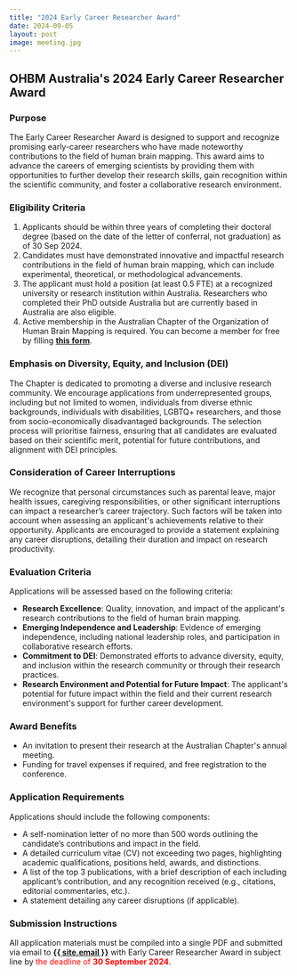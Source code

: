 ```yaml
---
title: "2024 Early Career Researcher Award"
date: 2024-09-05
layout: post
image: meeting.jpg
---
```



<h2 class="text-primary">
    <i class="fa-solid fa-award"></i> OHBM Australia's 2024 Early Career Researcher Award
</h2>


<h3 class="text-primary">
    <i class="fa-solid fa-circle-info"></i> Purpose
</h3>

The Early Career Researcher Award is designed to support and recognize promising early-career researchers who have made noteworthy contributions to the field of human brain mapping. This award aims to advance the careers of emerging scientists by providing them with opportunities to further develop their research skills, gain recognition within the scientific community, and foster a collaborative research environment.


<h3 class="text-primary">
    <i class="fa-solid fa-circle-check"></i> Eligibility Criteria
</h3>

1. Applicants should be within three years of completing their doctoral degree (based on the date of the letter of conferral, not graduation) as of 30 Sep 2024.
2. Candidates must have demonstrated innovative and impactful research contributions in the field of human brain mapping, which can include experimental, theoretical, or methodological advancements.
3. The applicant must hold a position (at least 0.5 FTE) at a recognized university or research institution within Australia. Researchers who completed their PhD outside Australia but are currently based in Australia are also eligible.
4. Active membership in the Australian Chapter of the Organization of Human Brain Mapping is required. You can become a member for free by filling [**this form**](https://docs.google.com/forms/d/e/1FAIpQLSe-7hOgdWB0sMSFNMZ73SJAOtrvaxEBjzg0EGiBoJorPyxWjg/viewform).


<h3 class="text-primary">
    <i class="fa-solid fa-users-viewfinder"></i> Emphasis on Diversity, Equity, and Inclusion (DEI)
</h3>

The Chapter is dedicated to promoting a diverse and inclusive research community. We encourage applications from underrepresented groups, including but not limited to women, individuals from diverse ethnic backgrounds, individuals with disabilities, LGBTQ+ researchers, and those from socio-economically disadvantaged backgrounds. The selection process will prioritise fairness, ensuring that all candidates are evaluated based on their scientific merit, potential for future contributions, and alignment with DEI principles.


<h3 class="text-primary">
    <i class="fa-solid fa-business-time"></i> Consideration of Career Interruptions
</h3>

We recognize that personal circumstances such as parental leave, major health issues, caregiving responsibilities, or other significant interruptions can impact a researcher’s career trajectory. Such factors will be taken into account when assessing an applicant's achievements relative to their opportunity. Applicants are encouraged to provide a statement explaining any career disruptions, detailing their duration and impact on research productivity.


<h3 class="text-primary">
    <i class="fa-solid fa-magnifying-glass-chart"></i> Evaluation Criteria
</h3>

Applications will be assessed based on the following criteria:

- **Research Excellence**: Quality, innovation, and impact of the applicant's research contributions to the field of human brain mapping.
- **Emerging Independence and Leadership**: Evidence of emerging independence, including national leadership roles, and participation in collaborative research efforts.
- **Commitment to DEI**: Demonstrated efforts to advance diversity, equity, and inclusion within the research community or through their research practices.
- **Research Environment and Potential for Future Impact**: The applicant's potential for future impact within the field and their current research environment's support for further career development.

<h3 class="text-primary">
    <i class="fa-solid fa-trophy"></i> Award Benefits
</h3>

- An invitation to present their research at the Australian Chapter's annual meeting.
- Funding for travel expenses if required, and free registration to the conference.


<h3 class="text-primary">
    <i class="fa-solid fa-circle-exclamation"></i> Application Requirements
</h3>

Applications should include the following components:

- A self-nomination letter of no more than 500 words outlining the candidate’s contributions and impact in the field.
- A detailed curriculum vitae (CV) not exceeding two pages, highlighting academic qualifications, positions held, awards, and distinctions.
- A list of the top 3 publications, with a brief description of each including applicant’s contribution, and any recognition received (e.g., citations, editorial commentaries, etc.).
- A statement detailing any career disruptions (if applicable).


<h3 class="text-primary">
    <i class="fa-solid fa-file-signature"></i> Submission Instructions
</h3>

All application materials must be compiled into a single PDF and submitted via email to **<a href="mailto:{{ site.email }}">{{ site.email }}</a>** with Early Career Researcher Award in subject line by<span style="color: red;"> the deadline of **30 September 2024**</span>.
